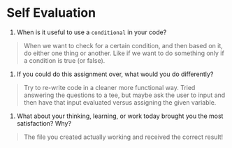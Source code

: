 # Self Evaluation

1. When is it useful to use a `conditional` in your code?
> When we want to check for a certain condition, and then based on it, do either one thing or another. Like if we want to do something only if a condition is true (or false).

1. If you could do this assignment over, what would you do differently?
> Try to re-write code in a cleaner more functional way. Tried answering the questions to a tee, but maybe ask the user to input and then have that input evaluated versus assigning the given variable.

1. What about your thinking, learning, or work today brought you the most satisfaction? Why?
> The file you created actually working and received the correct result!